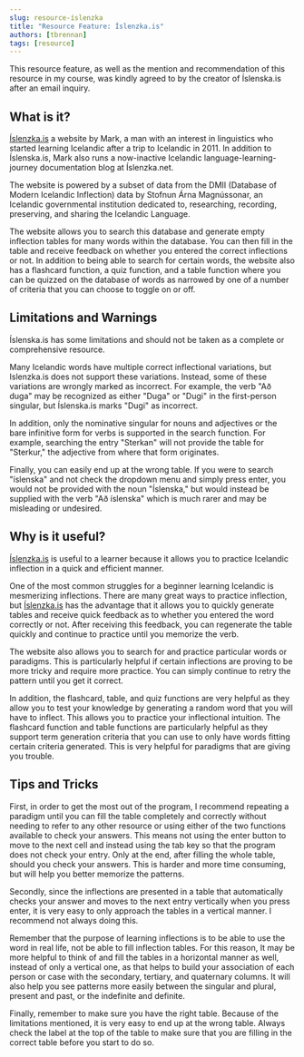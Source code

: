 ```yaml
---
slug: resource-íslenzka
title: "Resource Feature: Íslenzka.is"
authors: [tbrennan]
tags: [resource]
---
```


This resource feature, as well as the mention and recommendation of this resource in my course, was kindly agreed to by the creator of Íslenska.is after an email inquiry.

## What is it?

[Íslenzka.is](https://islenzka.is/) a website by Mark, a man with an interest in linguistics who started learning Icelandic after a trip to Icelandic in 2011. In addition to Íslenska.is, Mark also runs a now-inactive Icelandic language-learning-journey documentation blog at Íslenzka.net.

The website is powered by a subset of data from the DMII (Database of Modern Icelandic Inflection) data by Stofnun Árna Magnússonar, an Icelandic governmental institution dedicated to, researching, recording, preserving, and sharing the Icelandic Language.

The website allows you to search this database and generate empty inflection tables for many words within the database. You can then fill in the table and receive feedback on whether you entered the correct inflections or not. In addition to being able to search for certain words, the website also has a flashcard function, a quiz function, and a table function where you can be quizzed on the database of words as narrowed by one of a number of criteria that you can choose to toggle on or off.

## Limitations and Warnings

Íslenska.is has some limitations and should not be taken as a complete or comprehensive resource.

Many Icelandic words have multiple correct inflectional variations, but Islenzka.is does not support these variations. Instead, some of these variations are wrongly marked as incorrect. For example, the verb "Að duga" may be recognized as either "Duga" or "Dugi" in the first-person singular, but Íslenska.is marks "Dugi" as incorrect.

In addition, only the nominative singular for nouns and adjectives or the bare infinitive form for verbs is supported in the search function. For example, searching the entry "Sterkan" will not provide the table for "Sterkur," the adjective from where that form originates.

Finally, you can easily end up at the wrong table. If you were to search "íslenska" and not check the dropdown menu and simply press enter, you would not be provided with the noun "Íslenska," but would instead be supplied with the verb "Að íslenska" which is much rarer and may be misleading or undesired.

## Why is it useful?

[Íslenzka.is](https://islenzka.is/) is useful to a learner because it allows you to practice Icelandic inflection in a quick and efficient manner.

One of the most common struggles for a beginner learning Icelandic is mesmerizing inflections. There are many great ways to practice inflection, but [Íslenzka.is](https://islenzka.is/) has the advantage that it allows you to quickly generate tables and receive quick feedback as to whether you entered the word correctly or not. After receiving this feedback, you can regenerate the table quickly and continue to practice until you memorize the verb.

The website also allows you to search for and practice particular words or paradigms. This is particularly helpful if certain inflections are proving to be more tricky and require more practice. You can simply continue to retry the pattern until you get it correct.

In addition, the flashcard, table, and quiz functions are very helpful as they allow you to test your knowledge by generating a random word that you will have to inflect. This allows you to practice your inflectional intuition. The flashcard function and table functions are particularly helpful as they support term generation criteria that you can use to only have words fitting certain criteria generated. This is very helpful for paradigms that are giving you trouble.

## Tips and Tricks

First, in order to get the most out of the program, I recommend repeating a paradigm until you can fill the table completely and correctly without needing to refer to any other resource or using either of the two functions available to check your answers. This means not using the enter button to move to the next cell and instead using the tab key so that the program does not check your entry. Only at the end, after filling the whole table, should you check your answers. This is harder and more time consuming, but will help you better memorize the patterns.

Secondly, since the inflections are presented in a table that automatically checks your answer and moves to the next entry vertically when you press enter, it is very easy to only approach the tables in a vertical manner. I recommend not always doing this.

Remember that the purpose of learning inflections is to be able to use the word in real life, not be able to fill inflection tables. For this reason, It may be more helpful to think of and fill the tables in a horizontal manner as well, instead of only a vertical one, as that helps to build your association of each person or case with the secondary, tertiary, and quaternary columns. It will also help you see patterns more easily between the singular and plural, present and past, or the indefinite and definite.

Finally, remember to make sure you have the right table. Because of the limitations mentioned, it is very easy to end up at the wrong table. Always check the label at the top of the table to make sure that you are filling in the correct table before you start to do so.
